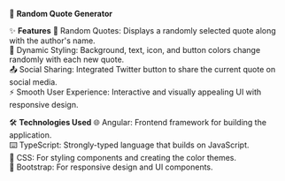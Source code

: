 📝 **Random Quote Generator**

✨ **Features**
💬 Random Quotes: Displays a randomly selected quote along with the author's name.<br>
🎨 Dynamic Styling: Background, text, icon, and button colors change randomly with each new quote.<br>
📤 Social Sharing: Integrated Twitter button to share the current quote on social media.<br>
⚡ Smooth User Experience: Interactive and visually appealing UI with responsive design.<br>

🛠️ **Technologies Used**
🌐 Angular: Frontend framework for building the application.<br>
⌨️ TypeScript: Strongly-typed language that builds on JavaScript.<br>
🎨 CSS: For styling components and creating the color themes.<br>
📱 Bootstrap: For responsive design and UI components.<br>
